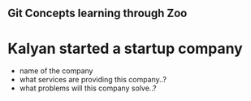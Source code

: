## Git Concepts learning through Zoo

# Kalyan started a startup company
* name of the company
* what services are providing this company..?
* what problems will this company solve..?